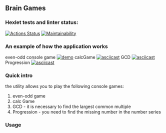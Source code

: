 ## Brain Games

### Hexlet tests and linter status:
[![Actions Status](https://github.com/zampolitxxx/java-project-61/workflows/hexlet-check/badge.svg)](https://github.com/zampolitxxx/java-project-61/actions)
[![Maintainability](https://api.codeclimate.com/v1/badges/7941964b1d7228d3554d/maintainability)](https://codeclimate.com/github/zampolitxxx/java-project-61/maintainability)

### An example of how the application works
even-odd console game
[![demo](https://asciinema.org/a/5RMMkXHSFm4KanoPbv5NHCN8A.svg)](https://asciinema.org/a/5RMMkXHSFm4KanoPbv5NHCN8A)
calcGame
[![asciicast](https://asciinema.org/a/9HYclYePSTBqXYl6vAq3tyBGX.svg)](https://asciinema.org/a/9HYclYePSTBqXYl6vAq3tyBGX)
GCD
[![asciicast](https://asciinema.org/a/MYpq1NPmswslbtBFsKpLgCHj3.svg)](https://asciinema.org/a/MYpq1NPmswslbtBFsKpLgCHj3)
Progression
[![asciicast](https://asciinema.org/a/KntyiXBoU8su1J8NG1mIQBzuL.svg)](https://asciinema.org/a/KntyiXBoU8su1J8NG1mIQBzuL)
### Quick intro
the utility allows you to play the following console games:
1. even-odd game
2. calc Game
3. GCD - it is necessary to find the largest common multiple
4. Progression - you need to find the missing number in the number series


### Usage